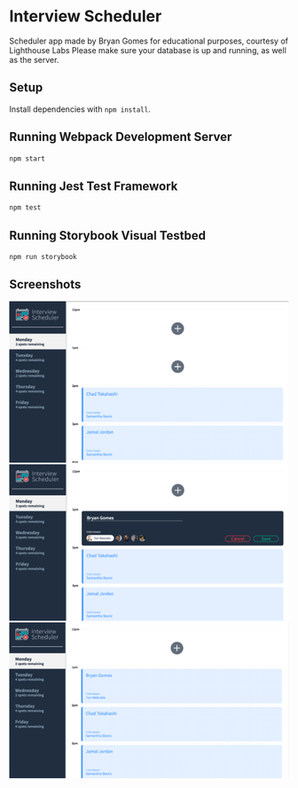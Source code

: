 # Interview Scheduler

Scheduler app made by Bryan Gomes for educational purposes, courtesy of Lighthouse Labs
Please make sure your database is up and running, as well as the server.
## Setup

Install dependencies with `npm install`.

## Running Webpack Development Server

```sh
npm start
```

## Running Jest Test Framework

```sh
npm test
```

## Running Storybook Visual Testbed

```sh
npm run storybook
```
## Screenshots

!["Screenshot of empty spot"](https://github.com/senhorgomes/scheduler/blob/master/docs/Scheduler1.png)
!["Screenshot of registering spot"](https://github.com/senhorgomes/scheduler/blob/master/docs/Scheduler2.png)
!["Screenshot of spot being filled"](https://github.com/senhorgomes/scheduler/blob/master/docs/Scheduler3.png)
